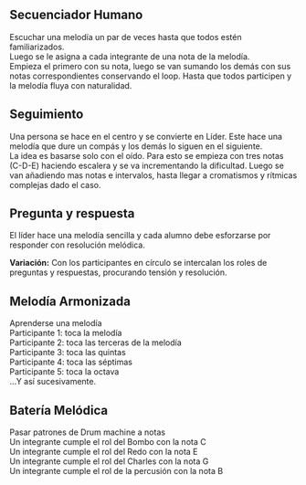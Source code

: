 


## Secuenciador Humano   
Escuchar una melodía un par de veces hasta que todos estén familiarizados.  
Luego se le asigna a cada integrante de una nota de la melodía.  
Empieza el primero con su nota,  luego se van sumando los demás con sus notas correspondientes conservando el loop. Hasta que todos participen y la melodía fluya con naturalidad.



## Seguimiento    
Una persona se hace en el centro y se convierte en Líder. 
Este hace una melodía que dure un compás y los demás lo siguen en el siguiente.   
La idea es basarse solo con el oído. Para esto se empieza con tres notas (C-D-E) haciendo escalera y se va incrementando la dificultad. 
Luego se van añadiendo mas notas e intervalos, hasta llegar a cromatismos y rítmicas complejas dado el caso.    


## Pregunta y respuesta    
El líder hace una melodía sencilla y cada alumno debe esforzarse por responder con resolución melódica.   

**Variación:** 
Con los participantes en círculo se intercalan los roles de preguntas y respuestas, procurando tensión y resolución.  


## Melodía Armonizada     

Aprenderse una melodía          
Participante 1: toca la melodía     
Participante 2: toca las terceras de la melodía     
Participante 3: toca las quintas     
Participante 4: toca las séptimas     
Participante 5: toca la octava     
…Y así sucesivamente.

## Batería Melódica   
Pasar  patrones de Drum machine a notas       
Un integrante cumple el rol del Bombo con la nota C    
Un integrante cumple el rol del Redo con la nota E     
Un integrante cumple el rol del Charles con la nota G   
Un integrante cumple el rol de la percusión con la nota B        
